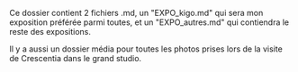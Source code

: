 Ce dossier contient 2 fichiers .md, un "EXPO_kigo.md" qui sera mon exposition préférée parmi toutes, et un "EXPO_autres.md" qui contiendra le reste des expositions.

Il y a aussi un dossier média pour toutes les photos prises lors de la visite de Crescentia dans le grand studio.
